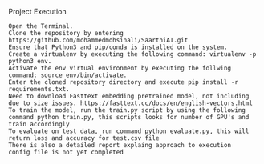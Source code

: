 Project Execution

    Open the Terminal.
    Clone the repository by entering https://github.com/mohammedmohsinali/SaarthiAI.git
    Ensure that Python3 and pip/conda is installed on the system.
    Create a virtualenv by executing the following command: virtualenv -p python3 env.
    Activate the env virtual environment by executing the follwing command: source env/bin/activate.
    Enter the cloned repository directory and execute pip install -r requirements.txt.
    Need to download Fasttext embedding pretrained model, not including due to size issues. https://fasttext.cc/docs/en/english-vectors.html
    To train the model, run the train.py script by using the following command python train.py, this scripts looks for number of GPU's and train accordingly
    To evaluate on test data, run command python evaluate.py, this will return loss and accuracy for test.csv file
    There is also a detailed report explaing approach to execution
    config file is not yet completed
    
